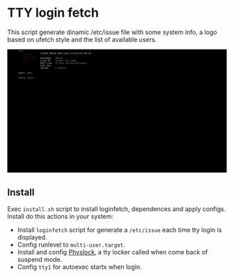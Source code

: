# TTY login fetch
This script generate dinamic /etc/issue file with some system info, a logo based on ufetch style and the list of available users.

<p align="center">
	<img src="https://github.com/Gobytego/LukeOS/blob/master/Screenshots/loginscreen.png">
</p>

## Install
Exec `install.sh` script to install loginfetch, dependences and apply configs. Install do this actions in your system:
  * Install `loginfetch` script for generate a `/etc/issue` each time tty login is displayed.
  * Config runlevel to `multi-user.target`.
  * Install and config [Physlock](https://github.com/muennich/physlock), a tty locker called when come back of suspend mode.
  * Config `tty1` for autoexec startx when login.


```
